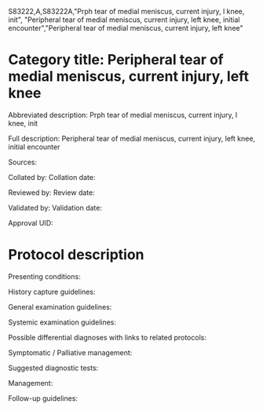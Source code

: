 S83222,A,S83222A,"Prph tear of medial meniscus, current injury, l knee, init", "Peripheral tear of medial meniscus, current injury, left knee, initial encounter","Peripheral tear of medial meniscus, current injury, left knee"
# Category title: Peripheral tear of medial meniscus, current injury, left knee

Abbreviated description: Prph tear of medial meniscus, current injury, l knee, init

Full description: Peripheral tear of medial meniscus, current injury, left knee, initial encounter

Sources:

Collated by:
Collation date:

Reviewed by:
Review date:

Validated by:
Validation date:

Approval UID:

# Protocol description

Presenting conditions:

History capture guidelines:

General examination guidelines:

Systemic examination guidelines:

Possible differential diagnoses with links to related protocols:

Symptomatic / Palliative management:

Suggested diagnostic tests:

Management:

Follow-up guidelines:
